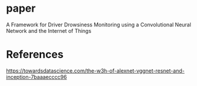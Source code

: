 # paper
A Framework for Driver Drowsiness Monitoring using a Convolutional Neural Network and the Internet of Things

# References
https://towardsdatascience.com/the-w3h-of-alexnet-vggnet-resnet-and-inception-7baaaecccc96
